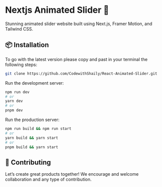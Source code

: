 # Nextjs Animated Slider 🚀

Stunning animated slider website built using Next.js, Framer Motion, and Tailwind CSS.

## 📦 Installation

To go with the latest version please copy and past in your terminal the following steps: 

```bash
git clone https://github.com/CodewithShaily/React-Animated-Slider.git
```

Run the development server:

```bash
npm run dev
# or
yarn dev
# or
pnpm dev
```
Run the production server:

```bash
npm run build && npm run start
# or
yarn build && yarn start
# or
pnpm build && yarn start
```

## 🤝 Contributing

Let’s create great products together! We encourage and welcome collaboration and any type of contribution.
